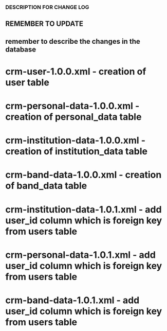 ### DESCRIPTION FOR CHANGE LOG ###

## REMEMBER TO UPDATE ##

## remember to describe the changes in the database ##

# crm-user-1.0.0.xml - creation of user table
# crm-personal-data-1.0.0.xml - creation of personal_data table
# crm-institution-data-1.0.0.xml - creation of institution_data table
# crm-band-data-1.0.0.xml - creation of band_data table
# crm-institution-data-1.0.1.xml - add user_id column which is foreign key from users table
# crm-personal-data-1.0.1.xml - add user_id column which is foreign key from users table
# crm-band-data-1.0.1.xml - add user_id column which is foreign key from users table